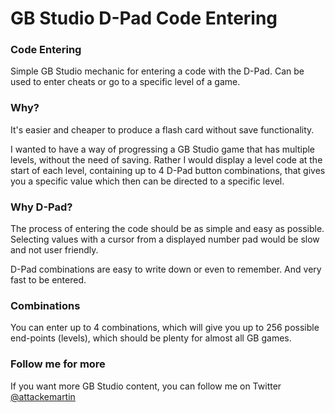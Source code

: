 # GB Studio D-Pad Code Entering

### Code Entering
Simple GB Studio mechanic for entering a code with the D-Pad.
Can be used to enter cheats or go to a specific level of a game.

### Why?
It's easier and cheaper to produce a flash card without save functionality.

I wanted to have a way of progressing a GB Studio game that has multiple levels, without the need of saving. Rather I would display a level code at the start of each level, containing up to 4 D-Pad button combinations, that gives you a specific value which then can be directed to a specific level.

### Why D-Pad?
The process of entering the code should be as simple and easy as possible. Selecting values with a cursor from a displayed number pad would be slow and not user friendly.

D-Pad combinations are easy to write down or even to remember. And very fast to be entered.

### Combinations
You can enter up to 4 combinations, which will give you up to 256 possible end-points (levels), which should be plenty for almost all GB games.

### Follow me for more
If you want more GB Studio content, you can follow me on Twitter 
[@attackemartin](https://twitter.com/attackemartin)